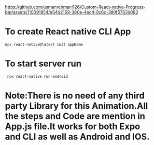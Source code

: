 

https://github.com/usmanrehmani126/Custom-React-native-Progress-bar/assets/110091854/a64b2169-380e-4ec4-8c6c-380f5763b083




# To create React native CLI App
 
```
npx react-native@latest init appName

```
# To start server run 

```
 npx react-native run-android

```
# Note:There is no need of any third party Library for this Animation.All the steps and Code are mention in App.js file.It works for both Expo and CLI as well as Android and IOS.
